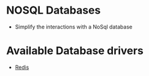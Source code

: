# NOSQL Databases

- Simplify the interactions with a NoSql database

# Available Database drivers
- [Redis](redis/docs/REDIS.MD)